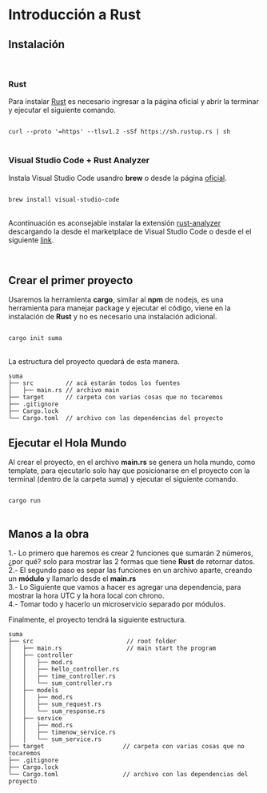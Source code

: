 # Introducción a Rust 

## Instalación

<br>

### Rust
Para instalar [Rust](https://www.rust-lang.org/learn/get-started) es necesario ingresar a la página oficial y abrir la terminar y ejecutar el siguiente comando.

<code>
curl --proto '=https' --tlsv1.2 -sSf https://sh.rustup.rs | sh
</code>

<br>  

### Visual Studio Code + Rust Analyzer

Instala Visual Studio Code usandro <b>brew</b> o desde la página [oficial](https://code.visualstudio.com/). 

<code>
brew install visual-studio-code
</code>

<br>  

Acontinuación es aconsejable instalar la extensión [rust-analyzer](
https://marketplace.visualstudio.com/items?itemName=rust-lang.rust-analyzer) descargando la desde el marketplace de Visual Studio Code o desde el el siguiente [link](https://marketplace.visualstudio.com/items?itemName=rust-lang.rust-analyzer).

<br>

## Crear el primer proyecto

Usaremos la herramienta <b>cargo</b>, similar al <b>npm</b> de nodejs, es una herramienta para manejar package y ejecutar el código, viene en la instalación de <b>Rust</b> y no es necesario una instalación adicional.

<code>
cargo init suma
</code>

<br>

La estructura del proyecto quedará de esta manera. 

```
suma
├── src         // acá estarán todos los fuentes
│   ├── main.rs // archivo main 
├── target      // carpeta con varias cosas que no tocaremos
├── .gitignore
├── Cargo.lock 
└── Cargo.toml  // archivo con las dependencias del proyecto
```

## Ejecutar el Hola Mundo

Al crear el proyecto, en el archivo <b>main.rs</b> se genera un hola mundo, como template, para ejecutarlo solo hay que posicionarse en el proyecto con la terminal (dentro de la carpeta suma) y ejecutar el siguiente comando. 

<code>
cargo run
</code>

<br>

## Manos a la obra

1.- Lo primero que haremos es crear 2 funciones que sumarán 2 números, ¿por qué? solo para mostrar las 2 formas que tiene <b>Rust</b> de retornar datos.
<br>
2.- El segundo paso es separ las funciones en un archivo aparte, creando un <b>módulo</b> y llamarlo desde el <b>main.rs</b> 
<br>
3.- Lo Siguiente que vamos a hacer es agregar una dependencia, para mostrar la hora UTC y la hora local con chrono. 
<br>
4.- Tomar todo y hacerlo un microservicio separado por módulos.

Finalmente, el proyecto tendrá la siguiente estructura.
```
suma
├── src                          // root folder
│   ├── main.rs                  // main start the program
│   ├── controller 
│   │   ├── mod.rs 
│   │   ├── hello_controller.rs 
│   │   ├── time_controller.rs 
│   │   └── sum_controller.rs 
│   ├── models 
│   │   ├── mod.rs 
│   │   ├── sum_request.rs 
│   │   └── sum_response.rs 
│   ├── service 
│   │   ├── mod.rs 
│   │   ├── timenow_service.rs 
│   │   └── sum_service.rs 
├── target                      // carpeta con varias cosas que no tocaremos
├── .gitignore
├── Cargo.lock 
└── Cargo.toml                  // archivo con las dependencias del proyecto
```